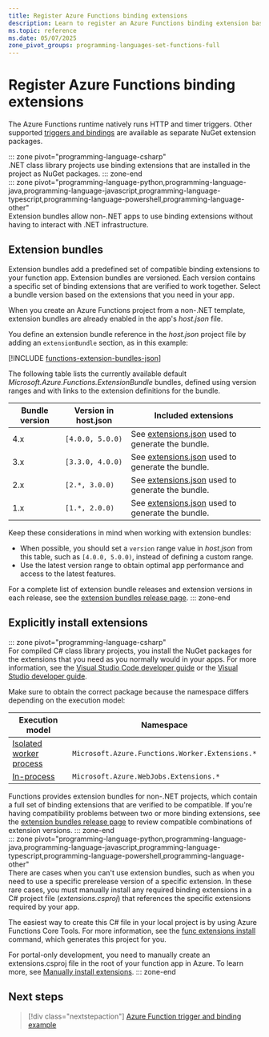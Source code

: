 ```yaml
---
title: Register Azure Functions binding extensions
description: Learn to register an Azure Functions binding extension based on your environment.
ms.topic: reference
ms.date: 05/07/2025
zone_pivot_groups: programming-languages-set-functions-full
---
```


# Register Azure Functions binding extensions

The Azure Functions runtime natively runs HTTP and timer triggers. Other supported [triggers and bindings](./functions-triggers-bindings.md) are available as separate NuGet extension packages.

::: zone pivot="programming-language-csharp"  
.NET class library projects use binding extensions that are installed in the project as NuGet packages. 
::: zone-end  
::: zone pivot="programming-language-python,programming-language-java,programming-language-javascript,programming-language-typescript,programming-language-powershell,programming-language-other"  
Extension bundles allow non-.NET apps to use binding extensions without having to interact with .NET infrastructure.

## <a name="extension-bundles"></a>Extension bundles

Extension bundles add a predefined set of compatible binding extensions to your function app. Extension bundles are versioned. Each version contains a specific set of binding extensions that are verified to work together. Select a bundle version based on the extensions that you need in your app.

When you create an Azure Functions project from a non-.NET template, extension bundles are already enabled in the app's *host.json* file. 

You define an extension bundle reference in the *host.json* project file by adding an `extensionBundle` section, as in this example: 

[!INCLUDE [functions-extension-bundles-json](../../includes/functions-extension-bundles-json.md)]

The following table lists the currently available default *Microsoft.Azure.Functions.ExtensionBundle* bundles, defined using version ranges and with links to the extension definitions for the bundle.

| Bundle version | Version in host.json | Included extensions |
| --- | --- | --- |
| 4.x | `[4.0.0, 5.0.0)` | See [extensions.json](https://github.com/Azure/azure-functions-extension-bundles/blob/main/src/Microsoft.Azure.Functions.ExtensionBundle/extensions.json) used to generate the bundle. |
| 3.x | `[3.3.0, 4.0.0)` | See [extensions.json](https://github.com/Azure/azure-functions-extension-bundles/blob/main-v3/src/Microsoft.Azure.Functions.ExtensionBundle/extensions.json) used to generate the bundle. |
| 2.x | `[2.*, 3.0.0)` | See [extensions.json](https://github.com/Azure/azure-functions-extension-bundles/blob/main-v2/src/Microsoft.Azure.Functions.ExtensionBundle/extensions.json) used to generate the bundle. |
| 1.x | `[1.*, 2.0.0)` | See [extensions.json](https://github.com/Azure/azure-functions-extension-bundles/blob/v1.x/src/Microsoft.Azure.Functions.ExtensionBundle/extensions.json) used to generate the bundle. |

Keep these considerations in mind when working with extension bundles:

+ When possible, you should set a `version` range value in *host.json* from this table, such as `[4.0.0, 5.0.0)`, instead of defining a custom range. 
+ Use the latest version range to obtain optimal app performance and access to the latest features. 

For a complete list of extension bundle releases and extension versions in each release, see the [extension bundles release page](https://github.com/Azure/azure-functions-extension-bundles/releases).
::: zone-end

## Explicitly install extensions
::: zone pivot="programming-language-csharp"  
For compiled C# class library projects, you install the NuGet packages for the extensions that you need as you normally would in your apps. For more information, see the [Visual Studio Code developer guide](functions-develop-vs-code.md?tabs=csharp#install-binding-extensions) or the [Visual Studio developer guide](functions-develop-vs.md#add-bindings). 

Make sure to obtain the correct package because the namespace differs depending on the execution model:

| Execution model | Namespace |
| ----- | ----- |
| [Isolated worker process](dotnet-isolated-process-guide.md) | `Microsoft.Azure.Functions.Worker.Extensions.*`|
| [In-process](functions-dotnet-class-library.md) | `Microsoft.Azure.WebJobs.Extensions.*` |

Functions provides extension bundles for non-.NET projects, which contain a full set of binding extensions that are verified to be compatible. If you're having compatibility problems between two or more binding extensions, see the [extension bundles release page](https://github.com/Azure/azure-functions-extension-bundles/releases) to review compatible combinations of extension versions.
::: zone-end  
::: zone pivot="programming-language-python,programming-language-java,programming-language-javascript,programming-language-typescript,programming-language-powershell,programming-language-other"  
There are cases when you can't use extension bundles, such as when you need to use a specific prerelease version of a specific extension. In these rare cases, you must manually install any required binding extensions in a C# project file  (*extensions.csproj*) that references the specific extensions required by your app. 

The easiest way to create this C# file in your local project is by using Azure Functions Core Tools. For more information, see the [func extensions install](functions-core-tools-reference.md#func-extensions-install) command, which generates this project for you.  

For portal-only development, you need to manually create an extensions.csproj file in the root of your function app in Azure. To learn more, see [Manually install extensions](functions-how-to-use-azure-function-app-settings.md#manually-install-extensions).
::: zone-end  
## Next steps
> [!div class="nextstepaction"]
> [Azure Function trigger and binding example](./functions-bindings-example.md)
